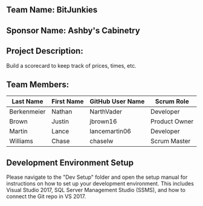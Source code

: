 ## Team Name: BitJunkies

## Sponsor Name: Ashby's Cabinetry 

## Project Description:
Build a scorecard to keep track of prices, times, etc. 

## Team Members:

Last Name       | First Name      | GitHub User Name       | Scrum Role
--------------- | --------------- | ---------------------- | ---------------
Berkenmeier     | Nathan          | NarthVader             | Developer
Brown           | Justin          | jbrown16               | Product Owner
Martin          | Lance           | lancemartin06          | Developer
Williams        | Chase           | chaselw                | Scrum Master


## Development Environment Setup

Please navigate to the "Dev Setup" folder and open the setup manual for 
instructions on how to set up your development environment. This includes 
Visual Studio 2017, SQL Server Management Studio (SSMS), and how to connect 
the Git repo in VS 2017.